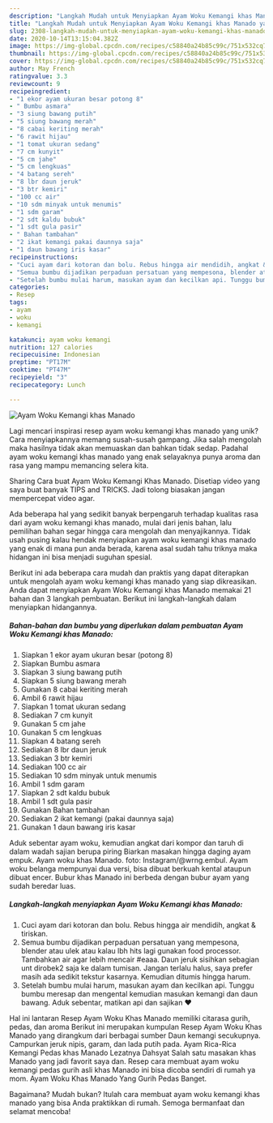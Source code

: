 ```yaml
---
description: "Langkah Mudah untuk Menyiapkan Ayam Woku Kemangi khas Manado yang Lezat Sekali"
title: "Langkah Mudah untuk Menyiapkan Ayam Woku Kemangi khas Manado yang Lezat Sekali"
slug: 2308-langkah-mudah-untuk-menyiapkan-ayam-woku-kemangi-khas-manado-yang-lezat-sekali
date: 2020-10-14T13:15:04.382Z
image: https://img-global.cpcdn.com/recipes/c58840a24b85c99c/751x532cq70/ayam-woku-kemangi-khas-manado-foto-resep-utama.jpg
thumbnail: https://img-global.cpcdn.com/recipes/c58840a24b85c99c/751x532cq70/ayam-woku-kemangi-khas-manado-foto-resep-utama.jpg
cover: https://img-global.cpcdn.com/recipes/c58840a24b85c99c/751x532cq70/ayam-woku-kemangi-khas-manado-foto-resep-utama.jpg
author: May French
ratingvalue: 3.3
reviewcount: 9
recipeingredient:
- "1 ekor ayam ukuran besar potong 8"
- " Bumbu asmara"
- "3 siung bawang putih"
- "5 siung bawang merah"
- "8 cabai keriting merah"
- "6 rawit hijau"
- "1 tomat ukuran sedang"
- "7 cm kunyit"
- "5 cm jahe"
- "5 cm lengkuas"
- "4 batang sereh"
- "8 lbr daun jeruk"
- "3 btr kemiri"
- "100 cc air"
- "10 sdm minyak untuk menumis"
- "1 sdm garam"
- "2 sdt kaldu bubuk"
- "1 sdt gula pasir"
- " Bahan tambahan"
- "2 ikat kemangi pakai daunnya saja"
- "1 daun bawang iris kasar"
recipeinstructions:
- "Cuci ayam dari kotoran dan bolu. Rebus hingga air mendidih, angkat &amp; tiriskan."
- "Semua bumbu dijadikan perpaduan persatuan yang mempesona, blender atau ulek atau kalau lbh hits lagi gunakan food processor. Tambahkan air agar lebih mencair #eaaa. Daun jeruk sisihkan sebagian unt dirobek2 saja ke dalam tumisan. Jangan terlalu halus, saya prefer masih ada sedikit tekstur kasarnya. Kemudian ditumis hingga harum."
- "Setelah bumbu mulai harum, masukan ayam dan kecilkan api. Tunggu bumbu meresap dan mengental kemudian masukan kemangi dan daun bawang. Aduk sebentar, matikan api dan sajikan ♥️"
categories:
- Resep
tags:
- ayam
- woku
- kemangi

katakunci: ayam woku kemangi 
nutrition: 127 calories
recipecuisine: Indonesian
preptime: "PT17M"
cooktime: "PT47M"
recipeyield: "3"
recipecategory: Lunch

---
```



![Ayam Woku Kemangi khas Manado](https://img-global.cpcdn.com/recipes/c58840a24b85c99c/751x532cq70/ayam-woku-kemangi-khas-manado-foto-resep-utama.jpg)

Lagi mencari inspirasi resep ayam woku kemangi khas manado yang unik? Cara menyiapkannya memang susah-susah gampang. Jika salah mengolah maka hasilnya tidak akan memuaskan dan bahkan tidak sedap. Padahal ayam woku kemangi khas manado yang enak selayaknya punya aroma dan rasa yang mampu memancing selera kita.

Sharing Cara buat Ayam Woku Kemangi Khas Manado. Disetiap video yang saya buat banyak TIPS and TRICKS. Jadi tolong biasakan jangan mempercepat video agar.

Ada beberapa hal yang sedikit banyak berpengaruh terhadap kualitas rasa dari ayam woku kemangi khas manado, mulai dari jenis bahan, lalu pemilihan bahan segar hingga cara mengolah dan menyajikannya. Tidak usah pusing kalau hendak menyiapkan ayam woku kemangi khas manado yang enak di mana pun anda berada, karena asal sudah tahu triknya maka hidangan ini bisa menjadi suguhan spesial.


Berikut ini ada beberapa cara mudah dan praktis yang dapat diterapkan untuk mengolah ayam woku kemangi khas manado yang siap dikreasikan. Anda dapat menyiapkan Ayam Woku Kemangi khas Manado memakai 21 bahan dan 3 langkah pembuatan. Berikut ini langkah-langkah dalam menyiapkan hidangannya.

<!--inarticleads1-->

##### Bahan-bahan dan bumbu yang diperlukan dalam pembuatan Ayam Woku Kemangi khas Manado:

1. Siapkan 1 ekor ayam ukuran besar (potong 8)
1. Siapkan  Bumbu asmara
1. Siapkan 3 siung bawang putih
1. Siapkan 5 siung bawang merah
1. Gunakan 8 cabai keriting merah
1. Ambil 6 rawit hijau
1. Siapkan 1 tomat ukuran sedang
1. Sediakan 7 cm kunyit
1. Gunakan 5 cm jahe
1. Gunakan 5 cm lengkuas
1. Siapkan 4 batang sereh
1. Sediakan 8 lbr daun jeruk
1. Sediakan 3 btr kemiri
1. Sediakan 100 cc air
1. Sediakan 10 sdm minyak untuk menumis
1. Ambil 1 sdm garam
1. Siapkan 2 sdt kaldu bubuk
1. Ambil 1 sdt gula pasir
1. Gunakan  Bahan tambahan
1. Sediakan 2 ikat kemangi (pakai daunnya saja)
1. Gunakan 1 daun bawang iris kasar


Aduk sebentar ayam woku, kemudian angkat dari kompor dan taruh di dalam wadah sajian berupa piring Biarkan masakan hingga daging ayam empuk. Ayam woku khas Manado. foto: Instagram/@wrng.embul. Ayam woku belanga mempunyai dua versi, bisa dibuat berkuah kental ataupun dibuat encer. Bubur khas Manado ini berbeda dengan bubur ayam yang sudah beredar luas. 

<!--inarticleads2-->

##### Langkah-langkah menyiapkan Ayam Woku Kemangi khas Manado:

1. Cuci ayam dari kotoran dan bolu. Rebus hingga air mendidih, angkat &amp; tiriskan.
1. Semua bumbu dijadikan perpaduan persatuan yang mempesona, blender atau ulek atau kalau lbh hits lagi gunakan food processor. Tambahkan air agar lebih mencair #eaaa. Daun jeruk sisihkan sebagian unt dirobek2 saja ke dalam tumisan. Jangan terlalu halus, saya prefer masih ada sedikit tekstur kasarnya. Kemudian ditumis hingga harum.
1. Setelah bumbu mulai harum, masukan ayam dan kecilkan api. Tunggu bumbu meresap dan mengental kemudian masukan kemangi dan daun bawang. Aduk sebentar, matikan api dan sajikan ♥️


Hal ini lantaran Resep Ayam Woku Khas Manado memiliki citarasa gurih, pedas, dan aroma Berikut ini merupakan kumpulan Resep Ayam Woku Khas Manado yang dirangkum dari berbagai sumber Daun kemangi secukupnya. Campurkan jeruk nipis, garam, dan lada putih pada. Ayam Rica-Rica Kemangi Pedas khas Manado Lezatnya Dahsyat Salah satu masakan khas Manado yang jadi favorit saya dan. Resep cara membuat ayam woku kemangi pedas gurih asli khas Manado ini bisa dicoba sendiri di rumah ya mom. Ayam Woku Khas Manado Yang Gurih Pedas Banget. 

Bagaimana? Mudah bukan? Itulah cara membuat ayam woku kemangi khas manado yang bisa Anda praktikkan di rumah. Semoga bermanfaat dan selamat mencoba!

